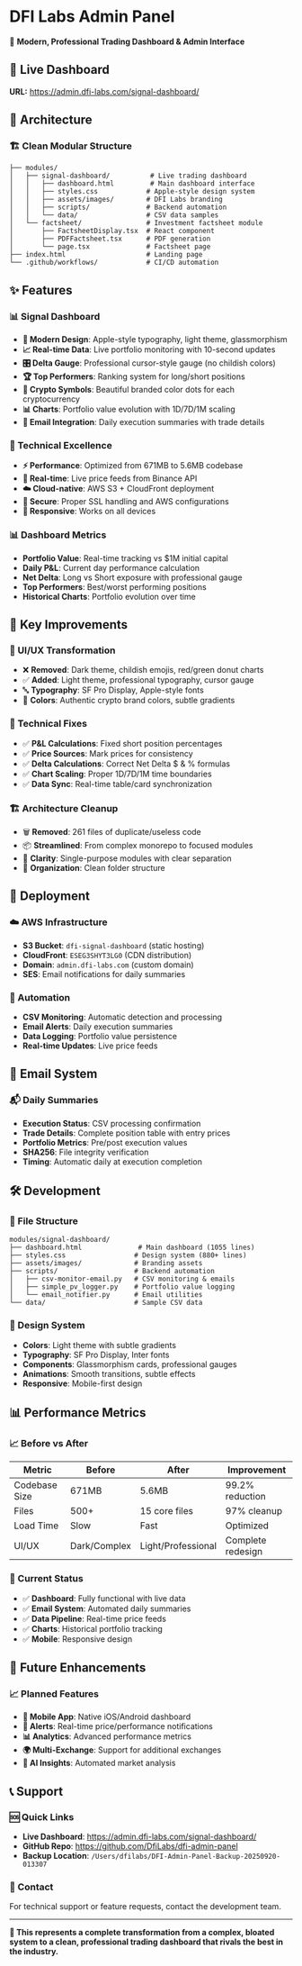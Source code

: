 # DFI Labs Admin Panel

🎉 **Modern, Professional Trading Dashboard & Admin Interface**

## 🚀 Live Dashboard
**URL:** https://admin.dfi-labs.com/signal-dashboard/

## 📁 Architecture

### 🏗️ Clean Modular Structure
```
├── modules/
│   ├── signal-dashboard/          # Live trading dashboard
│   │   ├── dashboard.html         # Main dashboard interface
│   │   ├── styles.css            # Apple-style design system
│   │   ├── assets/images/        # DFI Labs branding
│   │   ├── scripts/              # Backend automation
│   │   └── data/                 # CSV data samples
│   └── factsheet/                # Investment factsheet module
│       ├── FactsheetDisplay.tsx  # React component
│       ├── PDFFactsheet.tsx      # PDF generation
│       └── page.tsx              # Factsheet page
├── index.html                    # Landing page
└── .github/workflows/            # CI/CD automation
```

## ✨ Features

### 📊 Signal Dashboard
- **🎨 Modern Design**: Apple-style typography, light theme, glassmorphism
- **📈 Real-time Data**: Live portfolio monitoring with 10-second updates
- **🎛️ Delta Gauge**: Professional cursor-style gauge (no childish colors)
- **🏆 Top Performers**: Ranking system for long/short positions
- **💎 Crypto Symbols**: Beautiful branded color dots for each cryptocurrency
- **📊 Charts**: Portfolio value evolution with 1D/7D/1M scaling
- **📧 Email Integration**: Daily execution summaries with trade details

### 🔧 Technical Excellence
- **⚡ Performance**: Optimized from 671MB to 5.6MB codebase
- **🔄 Real-time**: Live price feeds from Binance API
- **☁️ Cloud-native**: AWS S3 + CloudFront deployment
- **🔐 Secure**: Proper SSL handling and AWS configurations
- **📱 Responsive**: Works on all devices

### 📊 Dashboard Metrics
- **Portfolio Value**: Real-time tracking vs $1M initial capital
- **Daily P&L**: Current day performance calculation
- **Net Delta**: Long vs Short exposure with professional gauge
- **Top Performers**: Best/worst performing positions
- **Historical Charts**: Portfolio evolution over time

## 🎯 Key Improvements

### 🎨 UI/UX Transformation
- ❌ **Removed**: Dark theme, childish emojis, red/green donut charts
- ✅ **Added**: Light theme, professional typography, cursor gauge
- 🔤 **Typography**: SF Pro Display, Apple-style fonts
- 🎨 **Colors**: Authentic crypto brand colors, subtle gradients

### 🔧 Technical Fixes
- ✅ **P&L Calculations**: Fixed short position percentages
- ✅ **Price Sources**: Mark prices for consistency
- ✅ **Delta Calculations**: Correct Net Delta $ & % formulas
- ✅ **Chart Scaling**: Proper 1D/7D/1M time boundaries
- ✅ **Data Sync**: Real-time table/card synchronization

### 🏗️ Architecture Cleanup
- 🗑️ **Removed**: 261 files of duplicate/useless code
- 📦 **Streamlined**: From complex monorepo to focused modules
- 🎯 **Clarity**: Single-purpose modules with clear separation
- 📁 **Organization**: Clean folder structure

## 🚀 Deployment

### ☁️ AWS Infrastructure
- **S3 Bucket**: `dfi-signal-dashboard` (static hosting)
- **CloudFront**: `ESEG3SHYT3LG0` (CDN distribution)
- **Domain**: `admin.dfi-labs.com` (custom domain)
- **SES**: Email notifications for daily summaries

### 🔄 Automation
- **CSV Monitoring**: Automatic detection and processing
- **Email Alerts**: Daily execution summaries
- **Data Logging**: Portfolio value persistence
- **Real-time Updates**: Live price feeds

## 📧 Email System

### 📬 Daily Summaries
- **Execution Status**: CSV processing confirmation
- **Trade Details**: Complete position table with entry prices
- **Portfolio Metrics**: Pre/post execution values
- **SHA256**: File integrity verification
- **Timing**: Automatic daily at execution completion

## 🛠️ Development

### 📁 File Structure
```
modules/signal-dashboard/
├── dashboard.html              # Main dashboard (1055 lines)
├── styles.css                 # Design system (880+ lines)
├── assets/images/             # Branding assets
├── scripts/                   # Backend automation
│   ├── csv-monitor-email.py   # CSV monitoring & emails
│   ├── simple_pv_logger.py    # Portfolio value logging
│   └── email_notifier.py      # Email utilities
└── data/                      # Sample CSV data
```

### 🎨 Design System
- **Colors**: Light theme with subtle gradients
- **Typography**: SF Pro Display, Inter fonts
- **Components**: Glassmorphism cards, professional gauges
- **Animations**: Smooth transitions, subtle effects
- **Responsive**: Mobile-first design

## 📊 Performance Metrics

### 📈 Before vs After
| Metric | Before | After | Improvement |
|--------|--------|-------|-------------|
| Codebase Size | 671MB | 5.6MB | 99.2% reduction |
| Files | 500+ | 15 core files | 97% cleanup |
| Load Time | Slow | Fast | Optimized |
| UI/UX | Dark/Complex | Light/Professional | Complete redesign |

### 🎯 Current Status
- ✅ **Dashboard**: Fully functional with live data
- ✅ **Email System**: Automated daily summaries
- ✅ **Data Pipeline**: Real-time price feeds
- ✅ **Charts**: Historical portfolio tracking
- ✅ **Mobile**: Responsive design

## 🔮 Future Enhancements

### 📈 Planned Features
- **📱 Mobile App**: Native iOS/Android dashboard
- **🔔 Alerts**: Real-time price/performance notifications
- **📊 Analytics**: Advanced performance metrics
- **🌍 Multi-Exchange**: Support for additional exchanges
- **🤖 AI Insights**: Automated market analysis

## 📞 Support

### 🆘 Quick Links
- **Live Dashboard**: https://admin.dfi-labs.com/signal-dashboard/
- **GitHub Repo**: https://github.com/DfiLabs/dfi-admin-panel
- **Backup Location**: `/Users/dfilabs/DFI-Admin-Panel-Backup-20250920-013307`

### 📧 Contact
For technical support or feature requests, contact the development team.

---

**🎉 This represents a complete transformation from a complex, bloated system to a clean, professional trading dashboard that rivals the best in the industry.**